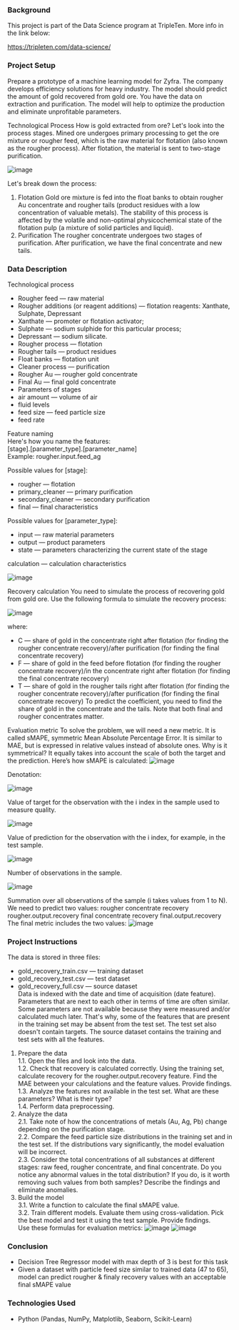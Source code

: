### Background

This project is part of the Data Science program at TripleTen. More info in the link below:

https://tripleten.com/data-science/

### Project Setup
Prepare a prototype of a machine learning model for Zyfra. The company develops efficiency solutions for heavy industry.
The model should predict the amount of gold recovered from gold ore. You have the data on extraction and purification.
The model will help to optimize the production and eliminate unprofitable parameters.

Technological Process
How is gold extracted from ore? Let's look into the process stages.
Mined ore undergoes primary processing to get the ore mixture or rougher feed, which is the raw material for flotation (also known as the rougher process). After flotation, the material is sent to two-stage purification.

![image](https://github.com/AHijazi11/TripleTen_projects/assets/47305630/b8708190-5fbd-41e3-8ca5-3b0c73a2decd)

Let's break down the process:
1. Flotation
Gold ore mixture is fed into the float banks to obtain rougher Au concentrate and rougher tails (product residues with a low concentration of valuable metals).
The stability of this process is affected by the volatile and non-optimal physicochemical state of the flotation pulp (a mixture of solid particles and liquid).
2. Purification
The rougher concentrate undergoes two stages of purification. After purification, we have the final concentrate and new tails.

### Data Description
Technological process
* Rougher feed — raw material
* Rougher additions (or reagent additions) — flotation reagents: Xanthate, Sulphate, Depressant
* Xanthate — promoter or flotation activator;
* Sulphate — sodium sulphide for this particular process;
* Depressant — sodium silicate.
* Rougher process — flotation
* Rougher tails — product residues
* Float banks — flotation unit
* Cleaner process — purification
* Rougher Au — rougher gold concentrate
* Final Au — final gold concentrate
* Parameters of stages
* air amount — volume of air
* fluid levels
* feed size — feed particle size
* feed rate

Feature naming  
Here's how you name the features:  
[stage].[parameter_type].[parameter_name]  
Example: rougher.input.feed_ag  

Possible values for [stage]:
* rougher — flotation
* primary_cleaner — primary purification
* secondary_cleaner — secondary purification
* final — final characteristics

Possible values for [parameter_type]:
* input — raw material parameters
* output — product parameters
* state — parameters characterizing the current state of the stage

calculation — calculation characteristics

![image](https://github.com/AHijazi11/TripleTen_projects/assets/47305630/ef7883b2-5899-4566-b651-2933101a00c9)

Recovery calculation
You need to simulate the process of recovering gold from gold ore.
Use the following formula to simulate the recovery process:

![image](https://github.com/AHijazi11/TripleTen_projects/assets/47305630/b2b46ae4-1dc8-41f4-86c9-b5b33d96bf97)

where:
* C — share of gold in the concentrate right after flotation (for finding the rougher concentrate recovery)/after purification (for finding the final concentrate recovery)
* F — share of gold in the feed before flotation (for finding the rougher concentrate recovery)/in the concentrate right after flotation (for finding the final concentrate recovery)
* T — share of gold in the rougher tails right after flotation (for finding the rougher concentrate recovery)/after purification (for finding the final concentrate recovery)
To predict the coefficient, you need to find the share of gold in the concentrate and the tails. Note that both final and rougher concentrates matter.

Evaluation metric
To solve the problem, we will need a new metric. It is called sMAPE, symmetric Mean Absolute Percentage Error. 
It is similar to MAE, but is expressed in relative values instead of absolute ones. Why is it symmetrical? It equally takes into account the scale of both the target and the prediction.
Here’s how sMAPE is calculated:
![image](https://github.com/AHijazi11/TripleTen_projects/assets/47305630/d2ba3800-467d-43b8-91f2-722c749037b0)

Denotation:

![image](https://github.com/AHijazi11/TripleTen_projects/assets/47305630/52a9d515-572e-43d4-aab6-36436beddf9c)

Value of target for the observation with the i index in the sample used to measure quality.

![image](https://github.com/AHijazi11/TripleTen_projects/assets/47305630/31d2b807-d378-4118-bc57-10fc1a675b8e)

Value of prediction for the observation with the i index, for example, in the test sample.

![image](https://github.com/AHijazi11/TripleTen_projects/assets/47305630/04974153-58f7-4474-bf89-bf93e8f14204)

Number of observations in the sample.

![image](https://github.com/AHijazi11/TripleTen_projects/assets/47305630/62906fb3-bf0c-4fcb-ba0b-5b4a3ac23854)

Summation over all observations of the sample (i takes values from 1 to N).
We need to predict two values:
rougher concentrate recovery rougher.output.recovery
final concentrate recovery final.output.recovery
The final metric includes the two values:
![image](https://github.com/AHijazi11/TripleTen_projects/assets/47305630/74f6a9f2-bf26-4ee8-9c94-e96cb5616d0e)

### Project Instructions
The data is stored in three files:
* gold_recovery_train.csv — training dataset
* gold_recovery_test.csv — test dataset
* gold_recovery_full.csv — source dataset  
Data is indexed with the date and time of acquisition (date feature). Parameters that are next to each other in terms of time are often similar.
Some parameters are not available because they were measured and/or calculated much later. That's why, some of the features that are present in the training set may be absent from the test set. The test set also doesn't contain targets.
The source dataset contains the training and test sets with all the features.


1. Prepare the data  
1.1. Open the files and look into the data.  
1.2. Check that recovery is calculated correctly. Using the training set, calculate recovery for the rougher.output.recovery feature. Find the MAE between your calculations and the feature values. Provide findings.  
1.3. Analyze the features not available in the test set. What are these parameters? What is their type?  
1.4. Perform data preprocessing.  
2. Analyze the data  
2.1. Take note of how the concentrations of metals (Au, Ag, Pb) change depending on the purification stage.  
2.2. Compare the feed particle size distributions in the training set and in the test set. If the distributions vary significantly, the model evaluation will be incorrect.  
2.3. Consider the total concentrations of all substances at different stages: raw feed, rougher concentrate, and final concentrate. Do you notice any abnormal values in the total distribution? If you do, is it worth removing such values from both samples? Describe the findings and eliminate anomalies. 
3. Build the model  
3.1. Write a function to calculate the final sMAPE value.  
3.2. Train different models. Evaluate them using cross-validation. Pick the best model and test it using the test sample. Provide findings.  
Use these formulas for evaluation metrics:
![image](https://github.com/AHijazi11/TripleTen_projects/assets/47305630/29df3c13-fc07-423b-8e1b-78166fc37fb8)
![image](https://github.com/AHijazi11/TripleTen_projects/assets/47305630/4cda0e85-e170-40e6-a361-e08d28691f72)


### Conclusion
* Decision Tree Regressor model with max depth of 3 is best for this task
* Given a dataset with particle feed size similar to trained data (47 to 65), model can predict rougher & finaly recovery values with an acceptable final sMAPE value

### Technologies Used
* Python (Pandas, NumPy, Matplotlib, Seaborn, Scikit-Learn)
